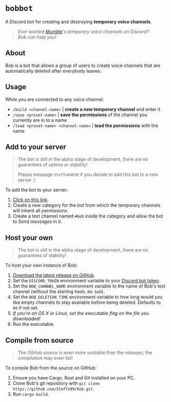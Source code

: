 # `bobbot`

A Discord bot for creating and destroying **temporary voice channels**.

> _Ever wanted [Mumble](https://www.mumble.info/)'s temporary voice channels on Discord?_  
> _Bob can help you!_

## About

Bob is a bot that allows a group of users to create voice channels that are automatically deleted after everybody leaves.

## Usage

While you are connected to any voice channel:

- `/build <channel-name>` | **create a new temporary channel** and enter it
- `/save <preset-name>` | **save the permissions** of the channel you currently are in to a name
- `/load <preset-name> <channel-name>` | **load the permissions** with the name

## Add to your server

> The bot is still in the alpha stage of development, there are no guarantees of uptime or stability!
> 
> Please message `Steffo#4036` if you decide to add this bot to a new server :)

To add the bot to your server:

1. [Click on this link](https://discord.com/api/oauth2/authorize?client_id=737293731459498025&permissions=16778256&scope=bot).
2. Create a new category for the bot from which the temporary channels will inherit all permissions.
3. Create a text channel named `#bob` inside the category and allow the bot to _Send messages_ in it.

## Host your own

> The bot is still in the alpha stage of development, there are no guarantees of stability!

To host your own instance of Bob:

1. [Download the latest release on GitHub](https://github.com/Steffo99/bob/releases).
2. Set the `DISCORD_TOKEN` environment variable to your [Discord bot token](https://discord.com/developers/applications).
3. Set the `BOB_CHANNEL_NAME` environment variable to the name of Bob's text channel (without the starting hash, ex: `bob`).
4. Set the `BOB_DELETION_TIME` environment variable to how long would you like empty channels to stay available before being deleted. Defaults to `60` if not set.
5. _If you're on OS X or Linux, set the executable flag on the file you downloaded!_
6. Run the executable.

## Compile from source

> The GitHub source is even more unstable than the releases; the compilation may even fail!

To compile Bob from the source on GitHub:

1. Ensure you have Cargo, Rust and Git installed on your PC.
2. Clone Bob's git repository with `git clone https://github.com/Steffo99/bob.git`.
2. Run `cargo build`.

